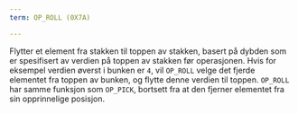 ```yaml
---
term: OP_ROLL (0X7A)

---
```

Flytter et element fra stakken til toppen av stakken, basert på dybden som er spesifisert av verdien på toppen av stakken før operasjonen. Hvis for eksempel verdien øverst i bunken er `4`, vil `OP_ROLL` velge det fjerde elementet fra toppen av bunken, og flytte denne verdien til toppen. `OP_ROLL` har samme funksjon som `OP_PICK`, bortsett fra at den fjerner elementet fra sin opprinnelige posisjon.